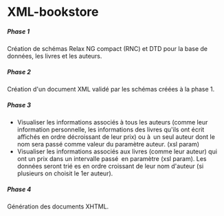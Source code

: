 # XML-bookstore
##### Phase 1 
Création de schémas Relax NG compact (RNC) et DTD pour la base de données, les livres et les auteurs.
##### Phase 2 
Création d'un document XML validé par les schémas créées à la phase 1.
##### Phase 3 
* Visualiser les informations associés à tous les auteurs (comme leur information personnelle, les informations des livres qu'ils ont écrit affichés en ordre décroissant de leur prix) ou à un seul auteur dont le nom sera passé comme valeur du paramètre auteur. (xsl param)
* Visualiser les informations associés aux livres (comme leur auteur) qui ont un prix dans un intervalle passé en paramètre (xsl param). Les données seront trié es en ordre croissant de leur nom d'auteur (si plusieurs on choisit le 1er auteur).
##### Phase 4 
Génération des documents XHTML.
